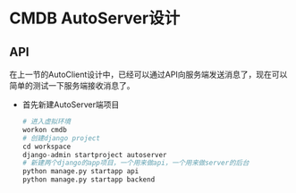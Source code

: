 # CMDB AutoServer设计

## API

在上一节的AutoClient设计中，已经可以通过API向服务端发送消息了，现在可以简单的测试一下服务端接收消息了。

- 首先新建AutoServer端项目

  ```python
  # 进入虚拟环境
  workon cmdb
  # 创建django project
  cd workspace
  django-admin startproject autoserver
  # 新建两个django的app项目，一个用来做api，一个用来做server的后台
  python manage.py startapp api
  python manage.py startapp backend
  ```

  